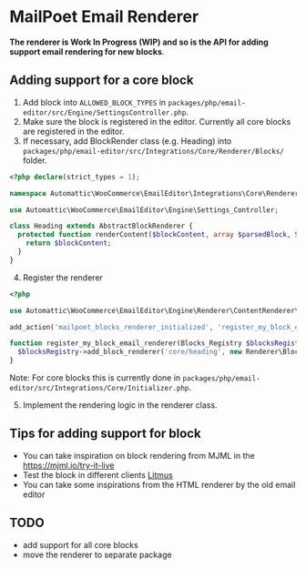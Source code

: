 # MailPoet Email Renderer

**The renderer is Work In Progress (WIP) and so is the API for adding support email rendering for new blocks**.

## Adding support for a core block

1. Add block into `ALLOWED_BLOCK_TYPES` in `packages/php/email-editor/src/Engine/SettingsController.php`.
2. Make sure the block is registered in the editor. Currently all core blocks are registered in the editor.
3. If necessary, add BlockRender class (e.g. Heading) into `packages/php/email-editor/src/Integrations/Core/Renderer/Blocks/` folder.

```php
<?php declare(strict_types = 1);

namespace Automattic\WooCommerce\EmailEditor\Integrations\Core\Renderer\Blocks;

use Automattic\WooCommerce\EmailEditor\Engine\Settings_Controller;

class Heading extends AbstractBlockRenderer {
  protected function renderContent($blockContent, array $parsedBlock, Settings_Controller $settingsController): string {
    return $blockContent;
  }
}

```

<!-- markdownlint-disable MD029 -->

[//]: # 'This disabled MD029/ol-prefix Ordered list item prefix [Expected: 1; Actual: 4; Style: 1/1/1]'

4. Register the renderer

```php
<?php

use Automattic\WooCommerce\EmailEditor\Engine\Renderer\ContentRenderer\Blocks_Registry;

add_action('mailpoet_blocks_renderer_initialized', 'register_my_block_email_renderer');

function register_my_block_email_renderer(Blocks_Registry $blocksRegistry): void {
  $blocksRegistry->add_block_renderer('core/heading', new Renderer\Blocks\Heading());
}
```

Note: For core blocks this is currently done in `packages/php/email-editor/src/Integrations/Core/Initializer.php`.

5. Implement the rendering logic in the renderer class.

## Tips for adding support for block

-   You can take inspiration on block rendering from MJML in the <https://mjml.io/try-it-live>
-   Test the block in different clients [Litmus](https://litmus.com/)
-   You can take some inspirations from the HTML renderer by the old email editor

## TODO

-   add support for all core blocks
-   move the renderer to separate package
